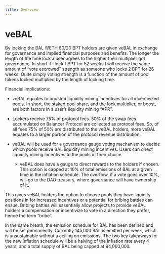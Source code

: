 ```yaml
---
title: Overview
---
```


# veBAL

By locking the BAL WETH 80/20 BPT holders are given veBAL in exchange for governance and implied financial purposes and benefits. The longer the length of the time lock a user agrees to the higher their multiplier got governance. In short if I lock 1 BPT for 52 weeks I will receive the same amount of “vote escrowed” strength as someone who locks 2 BPT for 26 weeks. Quite simply voting strength is a function of the amount of pool tokens locked multiplied by the length of locking time.

Financial implications:

- veBAL equates to boosted liquidity mining incentives for all incentivized pools. In short, the staked pool share, and the lock multiplier, or boost, are both factors in a user’s liquidity mining “APR”.

- Lockers receive 75% of protocol fees. 50% of the swap fees accumulated on Balancer Protocol are collected as protocol fees. So, of all fees 75% of 50% are distributed to the veBAL holders, more veBAL equates to a larger portion of the protocol revenue distribution.

- veBAL will be used for a governance gauge voting mechanism to decide which pools receive BAL liquidity mining incentives. Users can direct liquidity mining incentives to the pools of their choice.

  - veBAL does have a gauge to direct rewards to the holders if chosen. This option is capped at 10% of total emissions of BAL at a given time in the inflation schedule. The overflow, if a vote goes over 10%, will go to the DAO treasury, where governance will have ownership of it.

This gives veBAL holders the option to choose pools they have liquidity positions in for increased incentives or a potential for bribing battles can ensue. Bribing battles will essentially allow projects to provide veBAL holders a compensation or incentivize to vote in a direction they prefer, hence the term “bribe”.

In the same breath, the emission schedule for BAL has been defined and will be set permanently. Currently 145,000 BAL is emitted per week, which is unsustainable without a ceiling on emissions. The two key takeaways for the new inflation schedule will be a halving of the inflation rate every 4 years, and a total supply of BAL being capped at 94,000,000.
